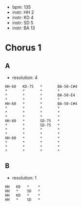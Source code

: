 * bpm:    135
* instr:  HH 2
* instr:  KD 4
* instr:  SD 5
* instr:  BA 13



Chorus 1
===============================================================================

## A

* resolution: 4

````````````````````````````````````
HH-60   KD-75   *       BA-50-C#4
*       *       *       *
*       *       *       BA-50-E4
*       *       *       *
HH-60   *       *       BA-50-C#4
*       *       *       *
*       *       *       *
*       *       *       *
HH-60   *       SD-75   *
*       *       SD-75   *
*       *       *       *
*       *       *       *
HH-60   *       *       *
*       *       *       *
*       *       *       *
*       *       *       *
````````````````````````````````````

## B

* resolution: 1

````````````````````````````````````
HH   KD   *    *
HH   *    SD   *
HH   KD   *    *
HH   *    SD   *
````````````````````````````````````
